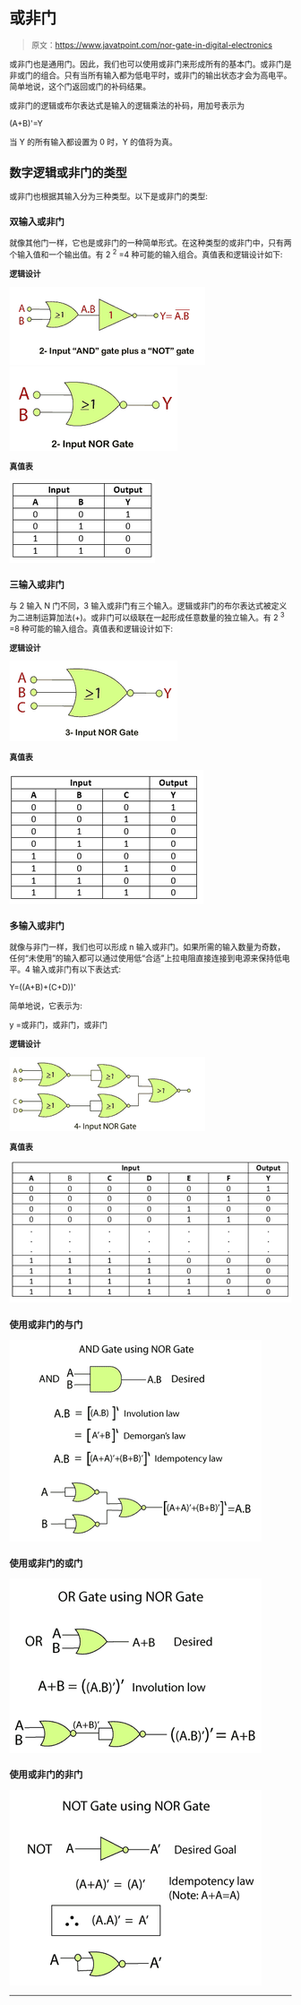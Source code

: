 # 或非门

> 原文：<https://www.javatpoint.com/nor-gate-in-digital-electronics>

或非门也是通用门。因此，我们也可以使用或非门来形成所有的基本门。或非门是非或门的组合。只有当所有输入都为低电平时，或非门的输出状态才会为高电平。简单地说，这个门返回或门的补码结果。

或非门的逻辑或布尔表达式是输入的逻辑乘法的补码，用加号表示为

(A+B)'=Y

当 Y 的所有输入都设置为 0 时，Y 的值将为真。

## 数字逻辑或非门的类型

或非门也根据其输入分为三种类型。以下是或非门的类型:

### 双输入或非门

就像其他门一样，它也是或非门的一种简单形式。在这种类型的或非门中，只有两个输入值和一个输出值。有 2 <sup>2</sup> =4 种可能的输入组合。真值表和逻辑设计如下:

**逻辑设计**

![NOR Gate](img/4974fe54fd3765f31010ad1bd61f487c.png)
![NOR Gate](img/33db94c986977137a3a41c9b00150eeb.png)

**真值表**

![NOR Gate](img/f7b230a91ed313727752edbe3c7482b6.png)

### 三输入或非门

与 2 输入 N 门不同，3 输入或非门有三个输入。逻辑或非门的布尔表达式被定义为二进制运算加法(+)。或非门可以级联在一起形成任意数量的独立输入。有 2 <sup>3</sup> =8 种可能的输入组合。真值表和逻辑设计如下:

**逻辑设计**

![NOR Gate](img/eb45315b9040ca43a208c1ed22fcdddf.png)

**真值表**

![NOR Gate](img/347b2f3a1b9519f10850fdb8ac7200a1.png)

### 多输入或非门

就像与非门一样，我们也可以形成 n 输入或非门。如果所需的输入数量为奇数，任何“未使用”的输入都可以通过使用低“合适”上拉电阻直接连接到电源来保持低电平。4 输入或非门有以下表达式:

Y=((A+B)+(C+D))'

简单地说，它表示为:

y =或非门，或非门，或非门

**逻辑设计**

![NOR Gate](img/725954cee9be33745f95ab4481196361.png)

**真值表**

![NOR Gate](img/875dfb3b590612ce56e747cd00a6506a.png)

### 使用或非门的与门

![NOR Gate](img/4973bc868f1c8c21c4089ed6a7bed4b4.png)

### 使用或非门的或门

![NOR Gate](img/cd10db21ecd81c23e1a13f99ba7d1fc7.png)

### 使用或非门的非门

![NOR Gate](img/29a86f1a43d0e0f4f83f7b3520390222.png)

* * *